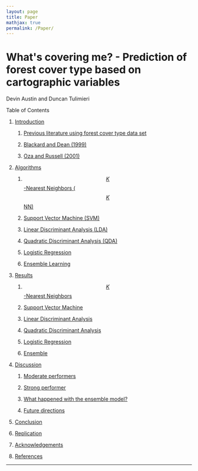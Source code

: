 ```yaml
---
layout: page
title: Paper
mathjax: true
permalink: /Paper/
---
```

# What's covering me? - Prediction of forest cover type based on cartographic variables

Devin Austin and Duncan Tulimieri

Table of Contents

1. [Introduction]()

    1. [Previous literature using forest cover type data set]()
    
      1. [Blackard and Dean (1999)]()
      
      2. [Oza and Russell (2001)]()
      
2. [Algorithms]()

    1. [$$K$$-Nearest Neighbors ($$K$$NN)]()
  
    2. [Support Vector Machine (SVM)]()
  
    3. [Linear Discriminant Analysis (LDA)]()
  
    4. [Quadratic Discriminant Analysis (QDA)]()
  
    5. [Logistic Regression]()
  
    6. [Ensemble Learning]()
  
3. [Results]()   

    1. [$$K$$-Nearest Neighbors]()
  
    2. [Support Vector Machine]()
  
    3. [Linear Discriminant Analysis]()
  
    4. [Quadratic Discriminant Analysis]()
  
    5. [Logistic Regression]()
  
    6. [Ensemble]()
  
4. [Discussion]()

    1. [Moderate performers]()
  
    2. [Strong performer]()
  
    3. [What happened with the ensemble model?]()
  
    4. [Future directions]()
  
5. [Conclusion]()

6. [Replication]()

7. [Acknowledgements]()

8. [References]()


---
